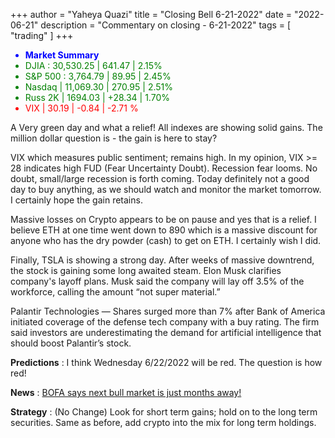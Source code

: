 +++
author = "Yaheya Quazi"
title = "Closing Bell 6-21-2022"
date = "2022-06-21"
description = "Commentary on closing - 6-21-2022"
tags = [
"trading"
]
+++

<ul class="list-group w-50">
  <li class="list-group-item" style="color:blue;">
      <strong>Market Summary</strong> 
  </li>
  <li class="list-group-item" style="color:green;">
      DJIA : 30,530.25 | 641.47 | 2.15% 
  </li>
  <li class="list-group-item" style="color:green;"> 
      S&P 500 : 3,764.79 | 89.95 | 2.45%
  </li>
  <li class="list-group-item" style="color:green;"> 
      Nasdaq | 11,069.30 | 270.95 | 2.51%
  </li>
  <li class="list-group-item" style="color:green;"> 
      Russ 2K | 1694.03 | +28.34 | 1.70%
  </li>
   <li class="list-group-item" style="color:red;"> 
      VIX | 30.19 | -0.84 | -2.71 %
  </li>
</ul>

A Very green day and what a relief! All indexes are showing solid gains. The million dollar question is - the gain is here to stay?

VIX which measures public sentiment; remains high. In my opinion, VIX >= 28 indicates high FUD (Fear Uncertainty Doubt). Recession fear looms. No doubt, small/large recession is forth coming. Today definitely not a good day to buy anything, as we should watch and monitor the market tomorrow. I certainly hope the gain retains.

Massive losses on Crypto appears to be on pause and yes that is a relief. I believe ETH at one time went down to 890 which is a massive discount for anyone who has the dry powder (cash)
to get on ETH. I certainly wish I did.

Finally, TSLA is showing a strong day. After weeks of massive downtrend, the stock is gaining some long awaited steam. Elon Musk clarifies company's layoff plans. Musk said the company will lay off 3.5% of the workforce, calling the amount “not super material.”

Palantir Technologies — Shares surged more than 7% after Bank of America initiated coverage of the defense tech company with a buy rating. The firm said investors are underestimating the demand for artificial intelligence that should boost Palantir’s stock.

**Predictions** : I think Wednesday 6/22/2022 will be red. The question is how red!

**News** : [BOFA says next bull market is just months away!](https://www.marketwatch.com/story/based-on-history-the-next-bull-market-is-just-months-away-and-could-take-the-s-p-500-to-6000-says-bofa-11655475414)

**Strategy** : (No Change) Look for short term gains; hold on to the long term securities. Same as before, add crypto into the mix for long term holdings.
